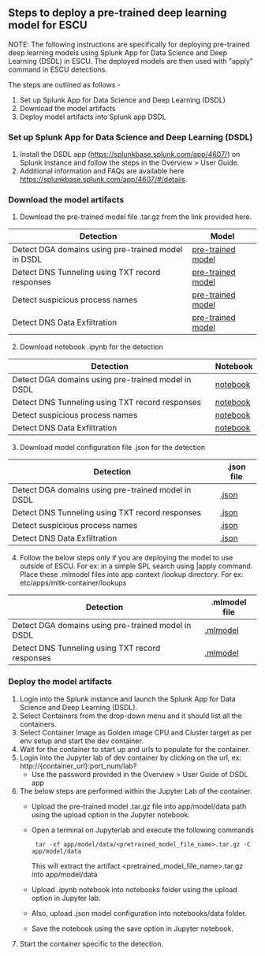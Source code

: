 ## Steps to deploy a pre-trained deep learning model for ESCU

NOTE: The following instructions are specifically for deploying pre-trained deep learning models using Splunk App for Data Science and Deep Learning (DSDL) in ESCU.  The deployed models are then used with "apply" command in ESCU detections.

The steps are outlined as follows -
1. Set up Splunk App for Data Science and Deep Learning (DSDL)
2. Download the model artifacts
3. Deploy model artifacts into Splunk app DSDL


### Set up Splunk App for Data Science and Deep Learning (DSDL)
1. Install the DSDL app (https://splunkbase.splunk.com/app/4607/) on Splunk instance and follow the steps in the Overview > User Guide.
2. Additional information and FAQs are available here https://splunkbase.splunk.com/app/4607/#/details.

### Download the model artifacts
1. Download the pre-trained model file .tar.gz from the link provided here.

| Detection        | Model |
| ----------- | ----------- |
| Detect DGA domains using pre-trained model in DSDL | [pre-trained model](https://seal.splunkresearch.com/pretrained_dga_model_dsdl.tar.gz) |
| Detect DNS Tunneling using TXT record responses | [pre-trained model](https://seal.splunkresearch.com/detect_suspicious_dns_txt_records_using_pretrained_model_in_dsdl.tar.gz) |
| Detect suspicious process names | [pre-trained model](https://seal.splunkresearch.com/detect_suspicious_processnames_using_pretrained_model_in_dsdl.tar.gz) |
| Detect DNS Data Exfiltration | [pre-trained model](https://seal.splunkresearch.com/detect_dns_data_exfiltration_using_pretrained_model_in_dsdl.tar.gz) |

2. Download notebook .ipynb for the detection

| Detection        | Notebook |
| ----------- | ----------- |
| Detect DGA domains using pre-trained model in DSDL | [notebook](https://github.com/splunk/security_content/blob/develop/notebooks/pretrained_dga_model_dsdl.ipynb) |
| Detect DNS Tunneling using TXT record responses | [notebook](https://github.com/splunk/security_content/blob/develop/notebooks/detect_suspicious_dns_txt_records_using_pretrained_model_in_dsdl.ipynb) |
| Detect suspicious process names | [notebook](https://github.com/splunk/security_content/blob/develop/notebooks/detect_suspicious_processnames_using_pretrained_model_in_dsdl.ipynb) |
| Detect DNS Data Exfiltration | [notebook](https://github.com/splunk/security_content/blob/develop/notebooks/detect_dns_data_exfiltration_using_pretrained_model_in_dsdl.ipynb) |


3. Download model configuration file .json for the detection 

| Detection        | .json file |
| ----------- | ----------- |
| Detect DGA domains using pre-trained model in DSDL | [.json](https://github.com/splunk/security_content/blob/develop/notebooks/pretrained_dga_model_dsdl.json) |
| Detect DNS Tunneling using TXT record responses | [.json](https://github.com/splunk/security_content/blob/develop/notebooks/detect_suspicious_dns_txt_records_using_pretrained_model_in_dsdl.json) |
| Detect suspicious process names | [.json](https://github.com/splunk/security_content/blob/develop/notebooks/detect_suspicious_processnames_using_pretrained_model_in_dsdl.json) |
| Detect DNS Data Exfiltration | [.json](https://github.com/splunk/security_content/blob/develop/notebooks/detect_dns_data_exfiltration_using_pretrained_model_in_dsdl.json) |

4. Follow the below steps only if you are deploying the model to use outside of ESCU. For ex: in a simple SPL search using |apply command. 
   Place these .mlmodel files into app context /lookup directory. For ex: etc/apps/mltk-container/lookups

| Detection        | .mlmodel file |
| ----------- | ----------- |
| Detect DGA domains using pre-trained model in DSDL | [.mlmodel](https://github.com/splunk/security_content/blob/develop/lookups/__mlspl_pretrained_dga_model_dsdl.mlmodel) |
| Detect DNS Tunneling using TXT record responses | [.mlmodel](https://github.com/splunk/security_content/blob/develop/lookups/__mlspl_detect_suspicious_dns_txt_records_using_pretrained_model_in_dsdl.mlmodel) |


### Deploy the model artifacts

1. Login into the Splunk instance and launch the Splunk App for Data Science and Deep Learning (DSDL).
2. Select Containers from the drop-down menu and it should list all the containers.
3. Select Container Image as Golden image CPU and Cluster target as per env setup and start the dev container.
4. Wait for the container to start up and urls to populate for the container.
5. Login into the Jupyter lab of dev container by clicking on the url, ex: http://{container_url}:port_num/lab? 
    * Use the password provided in the Overview > User Guide of DSDL app
6. The below steps are performed within the Jupyter Lab of the container.
    * Upload the pre-trained model .tar.gz file into app/model/data path using the upload option in the Jupyter notebook.
    * Open a terminal on Jupyterlab and execute the following commands

         ```
          tar -xf app/model/data/<pretrained_model_file_name>.tar.gz -C app/model/data
         ```			
      This will extract the artifact <pretrained_model_file_name>.tar.gz into app/model/data				
    * Upload <detection>.ipynb notebook into notebooks folder using the upload option in Jupyter lab.
    * Also, upload <detection>.json model configuration into notebooks/data folder.
    * Save the notebook using the save option in Jupyter notebook. 
 7. Start the container specific to the detection. 

